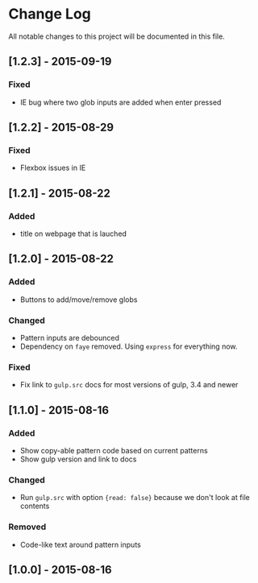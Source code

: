 # Change Log

All notable changes to this project will be documented in this file.

## [1.2.3] - 2015-09-19

### Fixed

- IE bug where two glob inputs are added when enter pressed

## [1.2.2] - 2015-08-29

### Fixed

- Flexbox issues in IE

## [1.2.1] - 2015-08-22

### Added

- title on webpage that is lauched

## [1.2.0] - 2015-08-22

### Added

- Buttons to add/move/remove globs

### Changed

- Pattern inputs are debounced
- Dependency on `faye` removed. Using `express` for everything now.

### Fixed

- Fix link to `gulp.src` docs for most versions of gulp, 3.4 and newer

## [1.1.0] - 2015-08-16

### Added

- Show copy-able pattern code based on current patterns
- Show gulp version and link to docs

### Changed

- Run `gulp.src` with option `{read: false}` because we don't look at file contents

### Removed

- Code-like text around pattern inputs

## [1.0.0] - 2015-08-16
